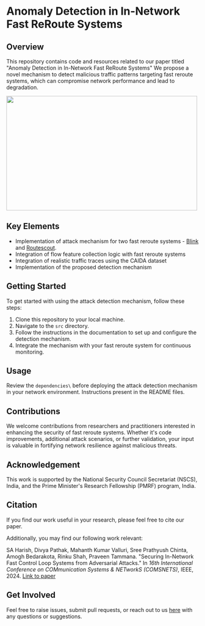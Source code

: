 # Anomaly Detection in In-Network Fast ReRoute Systems

## Overview
This repository contains code and resources related to our paper titled "Anomaly Detection in In-Network Fast ReRoute Systems" We propose a novel mechanism to detect malicious traffic patterns targeting fast reroute systems, which can compromise network performance and lead to degradation. 

<img src="https://github.com/networked-systems-iith/FRR-Attacks/assets/42262349/ac99c0de-42be-41ea-ab5a-8943f4c2af1c" width="500" height="300">

## Key Elements
- Implementation of attack mechanism for two fast reroute systems - [Blink](https://github.com/nsg-ethz/Blink) and [Routescout](https://conferences.sigcomm.org/sosr/2021/papers/s21.pdf).
- Integration of flow feature collection logic with fast reroute systems
- Integration of realistic traffic traces using the CAIDA dataset
- Implementation of the proposed detection mechanism

## Getting Started
To get started with using the attack detection mechanism, follow these steps:
1. Clone this repository to your local machine.
2. Navigate to the `src` directory.
3. Follow the instructions in the documentation to set up and configure the detection mechanism.
4. Integrate the mechanism with your fast reroute system for continuous monitoring.

## Usage
Review the `dependencies\` before deploying the attack detection mechanism in your network environment. Instructions present in the README files.

## Contributions
We welcome contributions from researchers and practitioners interested in enhancing the security of fast reroute systems. Whether it's code improvements, additional attack scenarios, or further validation, your input is valuable in fortifying network resilience against malicious threats.

## Acknowledgement
This work is supported by the National Security Council Secretariat (NSCS), India, and the Prime Minister's Research Fellowship (PMRF) program, India.

## Citation
If you find our work useful in your research, please feel free to cite our paper.

Additionally, you may find our following work relevant:

SA Harish, Divya Pathak, Mahanth Kumar Valluri, Sree Prathyush Chinta, Amogh Bedarakota, Rinku Shah, Praveen Tammana. "Securing In-Network Fast Control Loop Systems from Adversarial Attacks." In *16th International Conference on COMmunication Systems & NETworkS (COMSNETS)*, IEEE, 2024. [Link to paper](https://ieeexplore.ieee.org/abstract/document/10427291)

## Get Involved
Feel free to raise issues, submit pull requests, or reach out to us [here](praveent@cse.iith.ac.in) with any questions or suggestions. 

